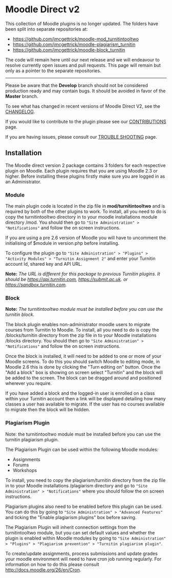 Moodle Direct v2
================

This collection of Moodle plugins is no longer updated. The folders have been split into separate repositories at:

- https://github.com/jmcgettrick/moodle-mod_turnitintooltwo
- https://github.com/jmcgettrick/moodle-plagiarism_turnitin
- https://github.com/jmcgettrick/moodle-block_turnitin

The code will remain here until our next release and we will endeavour to resolve currently open issues and pull requests. This page will remain but only as a pointer to the separate repositories.

--------------

Please be aware that the **Develop** branch should not be considered production ready and may contain bugs. It should be avoided in favor of the **Master** branch.

To see what has changed in recent versions of Moodle Direct V2, see the [CHANGELOG](https://github.com/jmcgettrick/MoodleDirectV2/blob/master/CHANGELOG.md).

If you would like to contribute to the plugin please see our [CONTRIBUTIONS](https://github.com/jmcgettrick/MoodleDirectV2/blob/master/CONTRIBUTIONS.md) page.

If you are having issues, please consult our [TROUBLE SHOOTING](https://github.com/jmcgettrick/MoodleDirectV2/blob/master/TROUBLESHOOTING.md) page.


Installation
------------

The Moodle direct version 2 package contains 3 folders for each respective plugin on Moodle. Each plugin requires that you are using Moodle 2.3 or higher. Before installing these plugins firstly make sure you are logged in as an Administrator.


### Module

The main plugin code is located in the zip file in **mod/turnitintooltwo** and is required by both of the other plugins to work. To install, all you need to do is copy the turnitintooltwo directory in to your moodle installations module directory /mod. You should then go to `"Site Administration" > "Notifications"` and follow the on screen instructions.

If you are using a pre 2.6 version of Moodle you will have to uncomment the initialising of $module in version.php before installing.

To configure the plugin go to `"Site Administration" > "Plugins" > "Activity Modules" > "Turnitin Assignment 2"` and enter your Turnitin account Id, shared key and API URL.

**Note:** *The URL is different for this package to previous Turnitin plugins. It should be https://api.turnitin.com, https://submit.ac.uk. or https://sandbox.turnitin.com.*


### Block

**Note:** *The turnitintooltwo module must be installed before you can use the turnitin block.*

The block plugin enables non-administrator moodle users to migrate courses from Turnitin to Moodle. To install, all you need to do is copy the /blocks/turnitin directory from the zip file in to your Moodle installations /blocks directory. You should then go to `"Site Administration" > "Notifications"` and follow the on screen instructions. 

Once the block is installed, it will need to be added to one or more of your Moodle screens. To do this you should switch Moodle to editing mode, in Moodle 2.6 this is done by clicking the "Turn editing on" button. Once the "Add a block" box is showing on screen select "Turnitin" and the block will be added to the screen. The block can be dragged around and positioned wherever you require.

If you have added a block and the logged-in user is enrolled on a class within your Turnitin account then a link will be displayed detailing how many classes a user has available to migrate. If the user has no courses available to migrate then the block will be hidden.


### Plagiarism Plugin

Note: the turnitintooltwo module must be installed before you can use the turnitin plagiarism plugin.

The Plagiarism Plugin can be used within the following Moodle modules:

- Assignments
- Forums
- Workshops

To install, you need to copy the plagiarism/turnitin directory from the zip file in to your Moodle installations /plagiarism directory and go to `"Site Administration" > "Notifications"` where you should follow the on screen instructions. 

Plagiarism plugins also need to be enabled before this plugin can be used. You can do this by going to `"Site Administration" > "Advanced Features"` and ticking the "Enable plagiarism plugins" box before saving. 

The Plagiarism Plugin will inherit connection settings from the turnitintooltwo module, but you can set default values and whether the plugin is enabled within Moodle modules by going to `"Site Administration" > "Plugins" > "Plagiarism prevention" > "Turnitin plagiarism plugin"`.

To create/update assignments, process submissions and update grades your moodle environment will need to have cron job running regularly. For information on how to do this please consult http://docs.moodle.org/26/en/Cron.
